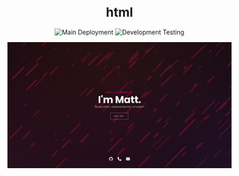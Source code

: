 <div align="center">

# html

<p align="center">
    <img src="https://img.shields.io/github/actions/workflow/status/doubleangels/html/.github/workflows/deploy.yml?label=Deployment%20Pipeline&style=for-the-badge" alt="Main Deployment">
    <img src="https://img.shields.io/github/actions/workflow/status/doubleangels/html/.github/workflows/test-dev.yml?label=Development%20Testing&style=for-the-badge" alt="Development Testing">
</p>

</div>

![Screenshot](screenshot.png)
